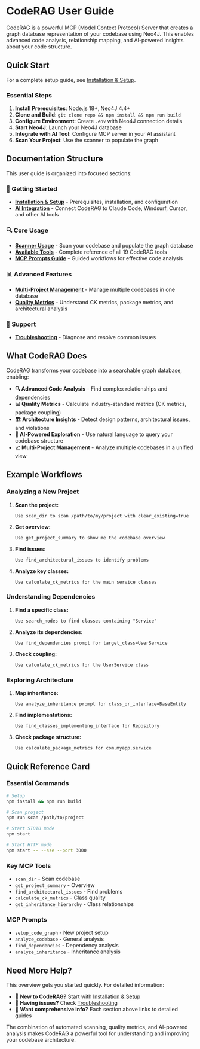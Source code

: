 # CodeRAG User Guide

CodeRAG is a powerful MCP (Model Context Protocol) Server that creates a graph database representation of your codebase using Neo4J. This enables advanced code analysis, relationship mapping, and AI-powered insights about your code structure.

## Quick Start

For a complete setup guide, see [Installation & Setup](installation-setup.md).

### Essential Steps

1. **Install Prerequisites**: Node.js 18+, Neo4J 4.4+
2. **Clone and Build**: `git clone repo && npm install && npm run build`
3. **Configure Environment**: Create `.env` with Neo4J connection details
4. **Start Neo4J**: Launch your Neo4J database
5. **Integrate with AI Tool**: Configure MCP server in your AI assistant
6. **Scan Your Project**: Use the scanner to populate the graph

## Documentation Structure

This user guide is organized into focused sections:

### 🚀 Getting Started
- **[Installation & Setup](installation-setup.md)** - Prerequisites, installation, and configuration
- **[AI Integration](ai-integration.md)** - Connect CodeRAG to Claude Code, Windsurf, Cursor, and other AI tools

### 🔍 Core Usage
- **[Scanner Usage](scanner-usage.md)** - Scan your codebase and populate the graph database
- **[Available Tools](available-tools.md)** - Complete reference of all 19 CodeRAG tools
- **[MCP Prompts Guide](mcp-prompts.md)** - Guided workflows for effective code analysis

### 📊 Advanced Features  
- **[Multi-Project Management](multi-project-management.md)** - Manage multiple codebases in one database
- **[Quality Metrics](quality-metrics.md)** - Understand CK metrics, package metrics, and architectural analysis

### 🔧 Support
- **[Troubleshooting](troubleshooting.md)** - Diagnose and resolve common issues

## What CodeRAG Does

CodeRAG transforms your codebase into a searchable graph database, enabling:

- **🔍 Advanced Code Analysis** - Find complex relationships and dependencies
- **📊 Quality Metrics** - Calculate industry-standard metrics (CK metrics, package coupling)  
- **🏗️ Architecture Insights** - Detect design patterns, architectural issues, and violations
- **🤖 AI-Powered Exploration** - Use natural language to query your codebase structure
- **📈 Multi-Project Management** - Analyze multiple codebases in a unified view

## Example Workflows

### Analyzing a New Project

1. **Scan the project:**
   ```
   Use scan_dir to scan /path/to/my/project with clear_existing=true
   ```

2. **Get overview:**
   ```
   Use get_project_summary to show me the codebase overview
   ```

3. **Find issues:**
   ```
   Use find_architectural_issues to identify problems
   ```

4. **Analyze key classes:**
   ```
   Use calculate_ck_metrics for the main service classes
   ```

### Understanding Dependencies

1. **Find a specific class:**
   ```
   Use search_nodes to find classes containing "Service"
   ```

2. **Analyze its dependencies:**
   ```
   Use find_dependencies prompt for target_class=UserService
   ```

3. **Check coupling:**
   ```
   Use calculate_ck_metrics for the UserService class
   ```

### Exploring Architecture

1. **Map inheritance:**
   ```
   Use analyze_inheritance prompt for class_or_interface=BaseEntity
   ```

2. **Find implementations:**
   ```
   Use find_classes_implementing_interface for Repository
   ```

3. **Check package structure:**
   ```
   Use calculate_package_metrics for com.myapp.service
   ```

## Quick Reference Card

### Essential Commands
```bash
# Setup
npm install && npm run build

# Scan project  
npm run scan /path/to/project

# Start STDIO mode
npm start

# Start HTTP mode
npm start -- --sse --port 3000
```

### Key MCP Tools
- `scan_dir` - Scan codebase
- `get_project_summary` - Overview
- `find_architectural_issues` - Find problems
- `calculate_ck_metrics` - Class quality
- `get_inheritance_hierarchy` - Class relationships

### MCP Prompts
- `setup_code_graph` - New project setup
- `analyze_codebase` - General analysis
- `find_dependencies` - Dependency analysis  
- `analyze_inheritance` - Inheritance analysis

## Need More Help?

This overview gets you started quickly. For detailed information:

- 🚀 **New to CodeRAG?** Start with [Installation & Setup](installation-setup.md)
- 🔧 **Having issues?** Check [Troubleshooting](troubleshooting.md)
- 📖 **Want comprehensive info?** Each section above links to detailed guides

The combination of automated scanning, quality metrics, and AI-powered analysis makes CodeRAG a powerful tool for understanding and improving your codebase architecture.